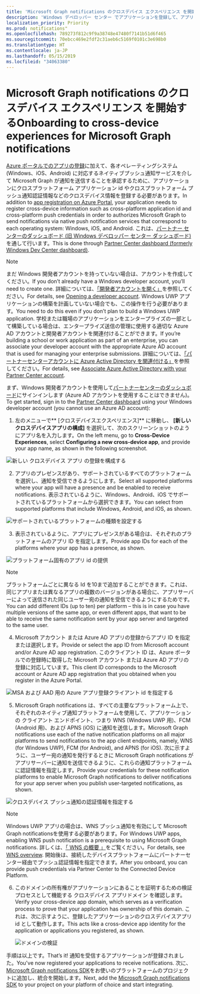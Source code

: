 ```yaml
---
title: 'Microsoft Graph notifications のクロスデバイス エクスペリエンス を開始する '
description: 'Windows デベロッパー センター でアプリケーションを登録して、アプリクライアントが Microsoft Graph 経由で送信されたクロスデバイス通知を受信できるようにします。  '
localization_priority: Priority
ms.prod: notifications"
ms.openlocfilehash: 789273f812c9f9a38748e47480f7141b51d6f465
ms.sourcegitcommit: 70ebcc469e2fdf2c31aeb6c5169f0101c3e698b0
ms.translationtype: HT
ms.contentlocale: ja-JP
ms.lasthandoff: 05/15/2019
ms.locfileid: "34063380"
---
```

# <a name="onboarding-to-cross-device-experiences-for-microsoft-graph-notifications"></a><span data-ttu-id="b1c5a-103">Microsoft Graph notifications のクロスデバイス エクスペリエンス を開始する</span><span class="sxs-lookup"><span data-stu-id="b1c5a-103">Onboarding to cross-device experiences for Microsoft Graph notifications</span></span>

<span data-ttu-id="b1c5a-104">[Azure ポータルでのアプリの登録](notifications-integration-app-registration.md)に加えて、各オペレーティングシステム (Windows、iOS、Android) に対応するネイティブプッシュ通知サービスを介して Microsoft Graph が通知を送信することを承認するために、アプリケーションにクロスプラットフォーム アプリケーション id やクロスプラットフォーム プッシュ通知認証情報などのクロスデバイス情報を登録する必要があります。</span><span class="sxs-lookup"><span data-stu-id="b1c5a-104">In addition to [app registration on Azure Portal](notifications-integration-app-registration.md), your application needs to register cross-device information such as cross-platform application id and cross-platform push credentials in order to authorizes Microsoft Graph to send notifications via native push notification services that correspond to each operating system: Windows, iOS, and Android.</span></span> <span data-ttu-id="b1c5a-105">これは、[パートナー センターのダッシュボード (旧 Windows デベロッパー センター ダッシュボード) ](https://partner.microsoft.com/dashboard/)を通して行います。</span><span class="sxs-lookup"><span data-stu-id="b1c5a-105">This is done through [Partner Center dashboard (formerly Windows Dev Center dashboard)](https://partner.microsoft.com/dashboard/).</span></span> 

> [!NOTE]
> <span data-ttu-id="b1c5a-106">まだ Windows 開発者アカウントを持っていない場合は、アカウントを作成してください。</span><span class="sxs-lookup"><span data-stu-id="b1c5a-106">If you don’t already have a Windows developer account, you’ll need to create one.</span></span> <span data-ttu-id="b1c5a-107">詳細については、[「開発者アカウントを開く」](https://docs.microsoft.com/ja-JP/windows/uwp/publish/opening-a-developer-account)を参照してください。</span><span class="sxs-lookup"><span data-stu-id="b1c5a-107">For details, see [Opening a developer account](https://docs.microsoft.com/en-us/windows/uwp/publish/opening-a-developer-account).</span></span> <span data-ttu-id="b1c5a-108">Windows UWP アプリケーションの構築を計画していない場合でも、この操作を行う必要があります。</span><span class="sxs-lookup"><span data-stu-id="b1c5a-108">You need to do this even if you don’t plan to build a Windows UWP application.</span></span> <span data-ttu-id="b1c5a-109">学校または職場のアプリケーションをエンタープライズの一部として構築している場合は、エンタープライズ送信の管理に使用する適切な Azure AD アカウントと開発者アカウントを関連付けることができます。</span><span class="sxs-lookup"><span data-stu-id="b1c5a-109">If you’re building a school or work application as part of an enterprise, you can associate your developer account with the appropriate Azure AD account that is used for managing your enterprise submissions.</span></span> <span data-ttu-id="b1c5a-110">詳細については、[「パートナーセンターアカウントに Azure Active Directory を関連付ける」](https://docs.microsoft.com/ja-JP/windows/uwp/publish/associate-azure-ad-with-partner-center)を参照してください。</span><span class="sxs-lookup"><span data-stu-id="b1c5a-110">For details, see [Associate Azure Active Directory with your Partner Center account](https://docs.microsoft.com/en-us/windows/uwp/publish/associate-azure-ad-with-partner-center).</span></span>

<span data-ttu-id="b1c5a-111">まず、Windows 開発者アカウントを使用して[パートナーセンターのダッシュボード](https://partner.microsoft.com/en-us/dashboard)にサインインします (Azure AD アカウントを使用することはできません)。</span><span class="sxs-lookup"><span data-stu-id="b1c5a-111">To get started, sign in to the [Partner Center dashboard](https://partner.microsoft.com/en-us/dashboard) using your Windows developer account (you cannot use an Azure AD account):</span></span>

1.  <span data-ttu-id="b1c5a-112">左のメニューで\*\* [クロスデバイスエクスペリエンス]\*\* に移動し、 **[新しいクロスデバイスアプリの構成]** を選択して、次のスクリーンショットのようにアプリ名を入力します。</span><span class="sxs-lookup"><span data-stu-id="b1c5a-112">On the left menu, go to **Cross-Device Experiences**, select **Configuring a new cross-device app**, and provide your app name, as shown in the following screenshot.</span></span>

![新しい クロスデバイス アプリ の登録を構成する](images/notifications-crossdevice-new-configure.png)

2.  <span data-ttu-id="b1c5a-114">アプリのプレゼンスがあり、サポートされているすべてのプラットフォームを選択し、通知を受信できるようにします。</span><span class="sxs-lookup"><span data-stu-id="b1c5a-114">Select all supported platforms where your app will have a presence and be enabled to receive notifications.</span></span> <span data-ttu-id="b1c5a-115">表示されているように、Windows、Android、iOS でサポートされているプラットフォームから選択できます。</span><span class="sxs-lookup"><span data-stu-id="b1c5a-115">You can select from supported platforms that include Windows, Android, and iOS, as shown.</span></span> 

![サポートされているプラットフォームの種類を設定する](images/notifications-crossdevice-supported-platforms.png)

3.  <span data-ttu-id="b1c5a-117">表示されているように、アプリにプレゼンスがある場合は、それぞれのプラットフォームのアプリ ID を指定します。</span><span class="sxs-lookup"><span data-stu-id="b1c5a-117">Provide app IDs for each of the platforms where your app has a presence, as shown.</span></span>

 ![プラットフォーム固有のアプリ id の提供](images/notifications-crossdevice-platform-appids.png)

> [!NOTE] 
> <span data-ttu-id="b1c5a-119">プラットフォームごとに異なる Id を10まで追加することができます。これは、同じアプリまたは異なるアプリの複数のバージョンがある場合に、アプリサーバーによって送信された同じユーザー宛の通知を受信できるようにするためです。</span><span class="sxs-lookup"><span data-stu-id="b1c5a-119">You can add different IDs (up to ten) per platform – this is in case you have multiple versions of the same app, or even different apps, that want to be able to receive the same notification sent by your app server and targeted to the same user.</span></span>

4.  <span data-ttu-id="b1c5a-120">Microsoft アカウント または Azure AD アプリの登録からアプリ ID を指定または選択します。</span><span class="sxs-lookup"><span data-stu-id="b1c5a-120">Provide or select the app ID from Microsoft account and/or Azure AD app registration.</span></span> <span data-ttu-id="b1c5a-121">このクライアント ID は、Azure ポータルでの登録時に取得した Microsoft アカウント または Azure AD アプリの登録に対応しています。</span><span class="sxs-lookup"><span data-stu-id="b1c5a-121">This client ID corresponds to the Microsoft account or Azure AD app registration that you obtained when you register in the Azure Portal.</span></span>

![MSA および AAD 用の Azure アプリ登録クライアント id を指定する](images/notifications-crossdevice-azureportal-clientid.png)

5.  <span data-ttu-id="b1c5a-123">Microsoft Graph notifications は、すべての主要なプラットフォーム上で、それぞれのネイティブ通知プラットフォームを使用して、アプリケーションの クライアント エンドポイント、つまり WNS (Windows UWP 用)、FCM (Android 用)、および APNS (iOS) に通知を送信します。</span><span class="sxs-lookup"><span data-stu-id="b1c5a-123">Microsoft Graph notifications use each of the native notification platforms on all major platforms to send notifications to the app client endpoints, namely, WNS (for Windows UWP), FCM (for Android), and APNS (for iOS).</span></span> <span data-ttu-id="b1c5a-124">次に示すように、ユーザー宛の通知を発行するときに Microsoft Graph notifications がアプリサーバーに通知を送信できるように、これらの通知プラットフォームに認証情報を指定します。</span><span class="sxs-lookup"><span data-stu-id="b1c5a-124">Provide your credentials for these notification platforms to enable Microsoft Graph notifications to deliver notifications for your app server when you publish user-targeted notifications, as shown.</span></span>

 ![クロスデバイス プッシュ通知の認証情報を指定する](images/notifications-crossdevice-push-cred.png)

> [!NOTE]
> <span data-ttu-id="b1c5a-126">Windows UWP アプリの場合は、WNS プッシュ通知を有効にして Microsoft Graph notificationsを使用する必要があります。</span><span class="sxs-lookup"><span data-stu-id="b1c5a-126">For Windows UWP apps, enabling WNS push notification is a prerequisite to using Microsoft Graph notifications.</span></span> <span data-ttu-id="b1c5a-127">詳しくは、[「 WNS の概要 」](https://docs.microsoft.com/ja-JP/windows/uwp/design/shell/tiles-and-notifications/windows-push-notification-services--wns--overview)をご覧ください。</span><span class="sxs-lookup"><span data-stu-id="b1c5a-127">For details, see [WNS overview](https://docs.microsoft.com/en-us/windows/uwp/design/shell/tiles-and-notifications/windows-push-notification-services--wns--overview).</span></span> <span data-ttu-id="b1c5a-128">開始後は、接続したデバイスプラットフォームにパートナーセンター経由でプッシュ認証情報を指定できます。</span><span class="sxs-lookup"><span data-stu-id="b1c5a-128">After you onboard, you can provide push credentials via Partner Center to the Connected Device Platform.</span></span>

6.  <span data-ttu-id="b1c5a-129">このドメインの所有権がアプリケーションにあることを証明するための検証プロセスとして機能する クロスデバイス アプリドメイン を確認します。</span><span class="sxs-lookup"><span data-stu-id="b1c5a-129">Verify your cross-device app domain, which serves as a verification process to prove that your application has ownership of this domain.</span></span> <span data-ttu-id="b1c5a-130">これは、次に示すように、登録したアプリケーションのクロスデバイスアプリ id として動作します。</span><span class="sxs-lookup"><span data-stu-id="b1c5a-130">This acts like a cross-device app identity for the application or applications you registered, as shown.</span></span>
    
    ![ドメインの検証](images/notifications-crossdevice-domain-verify.png)

<span data-ttu-id="b1c5a-132">手順は以上です。</span><span class="sxs-lookup"><span data-stu-id="b1c5a-132">That’s it!</span></span> <span data-ttu-id="b1c5a-133">通知を受信するアプリケーションが登録されました。</span><span class="sxs-lookup"><span data-stu-id="b1c5a-133">You've now registered your applications to receive notifications.</span></span> <span data-ttu-id="b1c5a-134">次に、 [Microsoft Graph notifications SDK](https://github.com/microsoft/project-rome)をお使いのプラットフォームのプロジェクトに追加し、統合を開始します。</span><span class="sxs-lookup"><span data-stu-id="b1c5a-134">Next, add the [Microsoft Graph notifications SDK](https://github.com/microsoft/project-rome) to your project on your platform of choice and start integrating.</span></span> 
